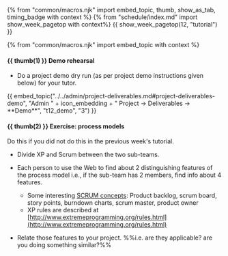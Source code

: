 {% from "common/macros.njk" import embed_topic, thumb, show_as_tab, timing_badge with context %}
{% from "schedule/index.md" import show_week_pagetop with context%}
{{ show_week_pagetop(12, "tutorial") }}

{% from "common/macros.njk" import embed_topic with context %}

#### {{ thumb(1) }} Demo rehearsal

* Do a project demo dry run (as per project demo instructions given below) for your tutor.

<div class="indented-level2">
{{ embed_topic("../../admin/project-deliverables.md#project-deliverables-demo", "Admin " + icon_embedding + " Project → Deliverables → **Demo**", "t12_demo", "3") }}
</div>

#### {{ thumb(2) }} Exercise: process models

<div class="indented-level2">
<box type="info">

Do this if you did not do this in the previous week's tutorial.
</box>
</div>

* Divide XP and Scrum between the two sub-teams.

* Each person to use the Web to find about 2 distinguishing features of the process model i.e., if the sub-team has 2 members, find info about 4 features.
  * Some interesting [SCRUM concepts](https://www.scrum.org/resources/what-is-scrum): Product backlog, scrum board, story points, burndown charts, scrum master, product owner
  * XP rules are described at [http://www.extremeprogramming.org/rules.html](http://www.extremeprogramming.org/rules.html)

* Relate those features to your project. %%i.e. are they applicable? are you doing something similar?%%